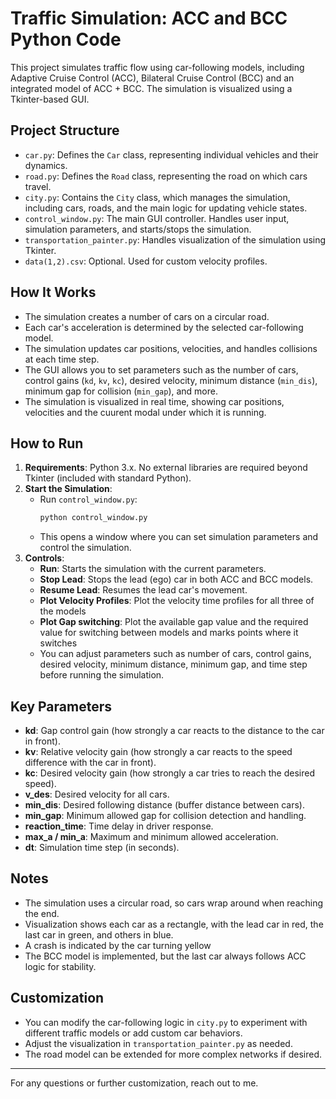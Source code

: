 # Traffic Simulation: ACC and BCC Python Code

This project simulates traffic flow using car-following models, including Adaptive Cruise Control (ACC), Bilateral Cruise Control (BCC) and an integrated model of ACC + BCC. The simulation is visualized using a Tkinter-based GUI.

## Project Structure
- `car.py`: Defines the `Car` class, representing individual vehicles and their dynamics.
- `road.py`: Defines the `Road` class, representing the road on which cars travel.
- `city.py`: Contains the `City` class, which manages the simulation, including cars, roads, and the main logic for updating vehicle states.
- `control_window.py`: The main GUI controller. Handles user input, simulation parameters, and starts/stops the simulation.
- `transportation_painter.py`: Handles visualization of the simulation using Tkinter.
- `data(1,2).csv`: Optional. Used for custom velocity profiles.

## How It Works
- The simulation creates a number of cars on a circular road.
- Each car's acceleration is determined by the selected car-following model.
- The simulation updates car positions, velocities, and handles collisions at each time step.
- The GUI allows you to set parameters such as the number of cars, control gains (`kd`, `kv`, `kc`), desired velocity, minimum distance (`min_dis`), minimum gap for collision (`min_gap`), and more.
- The simulation is visualized in real time, showing car positions, velocities and the cuurent modal under which it is running.

## How to Run
1. **Requirements**: Python 3.x. No external libraries are required beyond Tkinter (included with standard Python).
2. **Start the Simulation**:
   - Run `control_window.py`:
     ```sh
     python control_window.py
     ```
   - This opens a window where you can set simulation parameters and control the simulation.
3. **Controls**:
   - **Run**: Starts the simulation with the current parameters.
   - **Stop Lead**: Stops the lead (ego) car in both ACC and BCC models.
   - **Resume Lead**: Resumes the lead car's movement.
    - **Plot Velocity Profiles**: Plot the velocity time profiles for all three of the models
    - **Plot Gap switching**: Plot the available gap value and the required value for switching between models and marks points where it switches
   - You can adjust parameters such as number of cars, control gains, desired velocity, minimum distance, minimum gap, and time step before running the simulation.

## Key Parameters
- **kd**: Gap control gain (how strongly a car reacts to the distance to the car in front).
- **kv**: Relative velocity gain (how strongly a car reacts to the speed difference with the car in front).
- **kc**: Desired velocity gain (how strongly a car tries to reach the desired speed).
- **v_des**: Desired velocity for all cars.
- **min_dis**: Desired following distance (buffer distance between cars).
- **min_gap**: Minimum allowed gap for collision detection and handling.
- **reaction_time**: Time delay in driver response.
- **max_a / min_a**: Maximum and minimum allowed acceleration.
- **dt**: Simulation time step (in seconds).

## Notes
- The simulation uses a circular road, so cars wrap around when reaching the end.
- Visualization shows each car as a rectangle, with the lead car in red, the last car in green, and others in blue.
- A crash is indicated by the car turning yellow
- The BCC model is implemented, but the last car always follows ACC logic for stability.


## Customization
- You can modify the car-following logic in `city.py` to experiment with different traffic models or add custom car behaviors.
- Adjust the visualization in `transportation_painter.py` as needed.
- The road model can be extended for more complex networks if desired.

---
For any questions or further customization, reach out to me.
